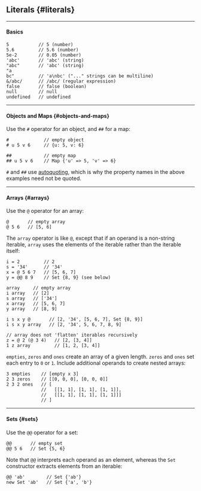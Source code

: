 ## Literals {#literals}

---

#### Basics 

```
5           // 5 (number)
5.6         // 5.6 (number)
5e-2        // 0.05 (number)
'abc'       // 'abc' (string)
"abc"       // 'abc' (string)
"a
bc"         // 'a\nbc' ("..." strings can be multiline)
&/abc/      // /abc/ (regular expression)
false       // false (boolean)
null        // null
undefined   // undefined
```

---

#### Objects and Maps {#objects-and-maps}

Use the `#` operator for an object, and `##` for a map:

```
#             // empty object
# u 5 v 6     // {u: 5, v: 6}

##            // empty map
## u 5 v 6    // Map {'u' => 5, 'v' => 6}
```

`#` and `##` use [autoquoting](#autoquoting), which is why the property names in the above examples need not be quoted.

---

#### Arrays {#arrays}

Use the `@` operator for an array:

```
@       // empty array
@ 5 6   // [5, 6]
```

The `array` operator is like `@`, except that if an operand is a non-string iterable, `array` uses the elements of the iterable rather than the iterable itself:

```
i = 2         // 2
s = '34'      // '34'
x = @ 5 6 7   // [5, 6, 7] 
y = @@ 8 9    // Set {8, 9} (see below)

array     // empty array
i array   // [2]   
s array   // ['34']  
x array   // [5, 6, 7]
y array   // [8, 9]

i s x y @       // [2, '34', [5, 6, 7], Set {8, 9}]
i s x y array   // [2, '34', 5, 6, 7, 8, 9]

// array does not 'flatten' iterables recursively
z = @ 2 (@ 3 4)   // [2, [3, 4]]
1 z array         // [1, 2, [3, 4]] 
```

`empties`, `zeros` and `ones` create an array of a given length. `zeros` and `ones` set each entry to `0` or `1`. Include additional operands to create nested arrays:

```
3 empties    // [empty x 3]
2 3 zeros    // [[0, 0, 0], [0, 0, 0]]
2 3 2 ones   // [
             //   [[1, 1], [1, 1], [1, 1]],
             //   [[1, 1], [1, 1], [1, 1]]]
             // ]
```

---

#### Sets {#sets}

 Use the `@@` operator for a set:

```
@@       // empty set
@@ 5 6   // Set {5, 6}
```

Note that `@@` interprets each operand as an element, whereas the `Set` constructor extracts elements from an iterable:

```
@@ 'ab'        // Set {'ab'}
new Set 'ab'   // Set {'a', 'b'}
```